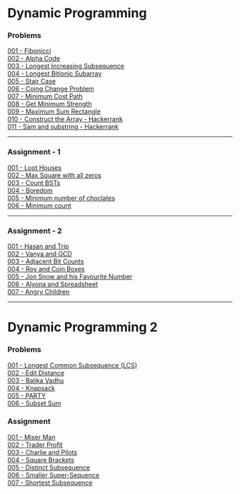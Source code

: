 # Dynamic Programming

### Problems 

[001 - Fibonicci](./code-part-1/001-Fibonicci.cpp)<br>
[002 - Alpha Code](./code-part-1/002-AlphaCode.cpp)<br>
[003 - Longest Increasing Subsequence](./code-part-1/003-longest-incresing-subsequence.cpp)<br>
[004 - Longest Bitionic Subarray](./code-part-1/004-Longest-Bitionic-Subarray.cpp)<br>
[005 - Stair Case](./code-part-1/005-StairCase.cpp)<br>
[006 - Coing Change Problem](./code-part-1/006-Coin-Change-Problem.cpp)<br>
[007 - Minimum Cost Path](./code-part-1/007-Min-Cost-Dp.cpp)<br>
[008 - Get Minimum Strength](./code-part-1/008-Get-Minimum-Strength.cpp)<br>
[009 - Maximum Sum Rectangle](./code-part-1/009-Max-Sum-Rectangle.cpp)<br>
[010 - Construct the Array - Hackerrank](./code-part-1/010-Construct-Array.cpp)<br>
[011 - Sam and substring - Hackerrank](./code-part-1/011-Sam-And-Substring.cpp)<br>

---

### Assignment - 1

[001 - Loot Houses](./code-part-2/001-Loot-Houses.cpp)<br>
[002 - Max Square with all zeros](./code-part-2/002-Max-squares-with-all-zeros.cpp)<br>
[003 - Count BSTs](./code-part-2/003-Cont-BSTs.cpp)<br>
[004 - Boredom](./code-part-2/004-Boredom.cpp)<br>
[005 - Minimum number of choclates](./code-part-2/005-Min-Number-Of-Choclates.cpp)<br>
[006 - Minimum count](./code-part-2/006-Minimum-Count.cpp)<br>

---

### Assignment - 2

[001 - Hasan and Trip](./code-part-2/007-Hasan-And-Trip.cpp)<br>
[002 - Vanya and GCD](./code-part-2/008-Vanya-And-GCD.cpp)<br>
[003 - Adjacent Bit Counts](./code-part-2/009-Adjacent-Bit-Counts.cpp)<br>
[004 - Roy and Coin Boxes](./code-part-2/010-Roy-And-Coin-Boxes.cpp)<br>
[005 - Jon Snow and his Favourite Number](./code-part-2/011-Jon-Snow-And-Fav-Number.cpp)<br>
[006 - Alyona and Spreadsheet](./code-part-2/012-Alyona-And-Spreadsheet.cpp)<br>
[007 - Angry Children](./code-part-2/013-Angry-Children.cpp)<br>

---
# Dynamic Programming 2 

### Problems

[001 - Longest Common Subsequence (LCS)](./code-part-3/001-LCS.cpp)<br>
[002 - Edit Distance](./code-part-3/002-Edit-Distance.cpp)<br>
[003 - Balika Vadhu](./code-part-3/003-Balika-Vadhu.cpp)<br>
[004 - Knapsack](./code-part-3/004-knapsack.cpp)<br>
[005 - PARTY](./code-part-3/005-Party.cpp)<br>
[006 - Subset Sum](./code-part-3/006-Subset-Sum.cpp)<br>

### Assignment
[001 - Miser Man](./code-part-3/007-Miser-Man.cpp)<br>
[002 - Trader Profit](./code-part-3/008-Trader-Profit.cpp)<br>
[003 - Charlie and Pilots](./code-part-3/009-Charlie-And-Pilots.cpp)<br>
[004 - Square Brackets](./code-part-3/010-Square-Brackets.cpp)<br>
[005 - Distinct Subsequence](./code-part-3/011-Distinct-Subsequence.cpp)<br>
[006 - Smaller Super-Sequence](./code-part-3/012-Smallest-Super-Sequence.cpp)<br>
[007 - Shortest Subsequence](./code-part-3/013-Shortest-Subsequence.cpp)<br>